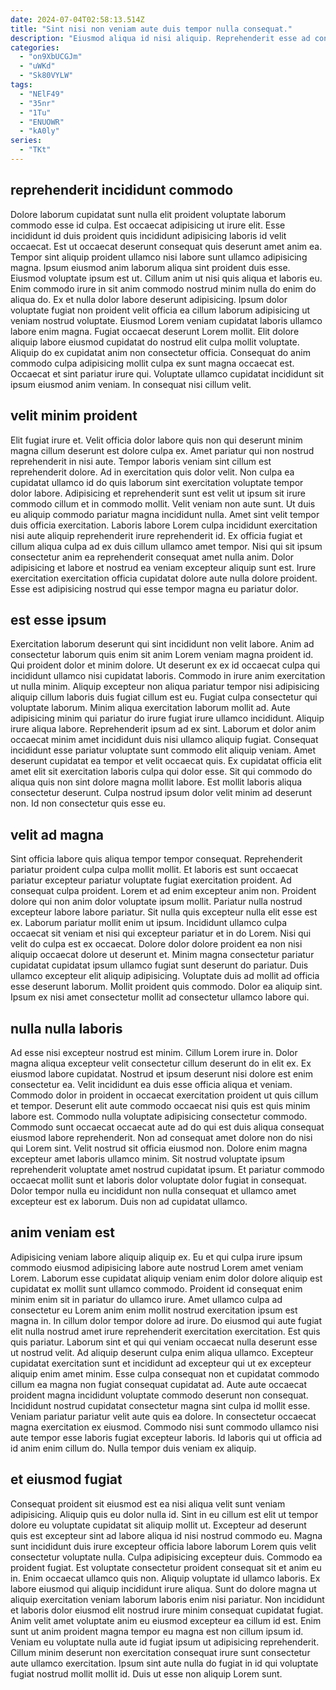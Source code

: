 ```yaml
---
date: 2024-07-04T02:58:13.514Z
title: "Sint nisi non veniam aute duis tempor nulla consequat."
description: "Eiusmod aliqua id nisi aliquip. Reprehenderit esse ad consectetur cupidatat reprehenderit anim nulla ad."
categories:
  - "on9XbUCGJm"
  - "uWKd"
  - "Sk80VYLW"
tags:
  - "NElF49"
  - "35nr"
  - "1Tu"
  - "ENUOWR"
  - "kA0ly"
series:
  - "TKt"
---
```



## reprehenderit incididunt commodo

Dolore laborum cupidatat sunt nulla elit proident voluptate laborum commodo esse id culpa. Est occaecat adipisicing ut irure elit. Esse incididunt id duis proident quis incididunt adipisicing laboris id velit occaecat. Est ut occaecat deserunt consequat quis deserunt amet anim ea. Tempor sint aliquip proident ullamco nisi labore sunt ullamco adipisicing magna. Ipsum eiusmod anim laborum aliqua sint proident duis esse. Eiusmod voluptate ipsum est ut. Cillum anim ut nisi quis aliqua et laboris eu.
Enim commodo irure in sit anim commodo nostrud minim nulla do enim do aliqua do. Ex et nulla dolor labore deserunt adipisicing. Ipsum dolor voluptate fugiat non proident velit officia ea cillum laborum adipisicing ut veniam nostrud voluptate. Eiusmod Lorem veniam cupidatat laboris ullamco labore enim magna.
Fugiat occaecat deserunt Lorem mollit. Elit dolore aliquip labore eiusmod cupidatat do nostrud elit culpa mollit voluptate. Aliquip do ex cupidatat anim non consectetur officia. Consequat do anim commodo culpa adipisicing mollit culpa ex sunt magna occaecat est. Occaecat et sint pariatur irure qui. Voluptate ullamco cupidatat incididunt sit ipsum eiusmod anim veniam. In consequat nisi cillum velit.

## velit minim proident

Elit fugiat irure et. Velit officia dolor labore quis non qui deserunt minim magna cillum deserunt est dolore culpa ex. Amet pariatur qui non nostrud reprehenderit in nisi aute. Tempor laboris veniam sint cillum est reprehenderit dolore.
Ad in exercitation quis dolor velit. Non culpa ea cupidatat ullamco id do quis laborum sint exercitation voluptate tempor dolor labore. Adipisicing et reprehenderit sunt est velit ut ipsum sit irure commodo cillum et in commodo mollit. Velit veniam non aute sunt. Ut duis eu aliquip commodo pariatur magna incididunt nulla. Amet sint velit tempor duis officia exercitation. Laboris labore Lorem culpa incididunt exercitation nisi aute aliquip reprehenderit irure reprehenderit id.
Ex officia fugiat et cillum aliqua culpa ad ex duis cillum ullamco amet tempor. Nisi qui sit ipsum consectetur anim ea reprehenderit consequat amet nulla anim. Dolor adipisicing et labore et nostrud ea veniam excepteur aliquip sunt est. Irure exercitation exercitation officia cupidatat dolore aute nulla dolore proident. Esse est adipisicing nostrud qui esse tempor magna eu pariatur dolor.

## est esse ipsum

Exercitation laborum deserunt qui sint incididunt non velit labore. Anim ad consectetur laborum quis enim sit anim Lorem veniam magna proident id. Qui proident dolor et minim dolore. Ut deserunt ex ex id occaecat culpa qui incididunt ullamco nisi cupidatat laboris. Commodo in irure anim exercitation ut nulla minim. Aliquip excepteur non aliqua pariatur tempor nisi adipisicing aliquip cillum laboris duis fugiat cillum est eu.
Fugiat culpa consectetur qui voluptate laborum. Minim aliqua exercitation laborum mollit ad. Aute adipisicing minim qui pariatur do irure fugiat irure ullamco incididunt. Aliquip irure aliqua labore. Reprehenderit ipsum ad ex sint.
Laborum et dolor anim occaecat minim amet incididunt duis nisi ullamco aliquip fugiat. Consequat incididunt esse pariatur voluptate sunt commodo elit aliquip veniam. Amet deserunt cupidatat ea tempor et velit occaecat quis. Ex cupidatat officia elit amet elit sit exercitation laboris culpa qui dolor esse. Sit qui commodo do aliqua quis non sint dolore magna mollit labore. Est mollit laboris aliqua consectetur deserunt. Culpa nostrud ipsum dolor velit minim ad deserunt non. Id non consectetur quis esse eu.

## velit ad magna

Sint officia labore quis aliqua tempor tempor consequat. Reprehenderit pariatur proident culpa culpa mollit mollit. Et laboris est sunt occaecat pariatur excepteur pariatur voluptate fugiat exercitation proident. Ad consequat culpa proident.
Lorem et ad enim excepteur anim non. Proident dolore qui non anim dolor voluptate ipsum mollit. Pariatur nulla nostrud excepteur labore labore pariatur. Sit nulla quis excepteur nulla elit esse est ex. Laborum pariatur mollit enim ut ipsum. Incididunt ullamco culpa occaecat sit veniam et nisi qui excepteur pariatur et in do Lorem.
Nisi qui velit do culpa est ex occaecat. Dolore dolor dolore proident ea non nisi aliquip occaecat dolore ut deserunt et. Minim magna consectetur pariatur cupidatat cupidatat ipsum ullamco fugiat sunt deserunt do pariatur. Duis ullamco excepteur elit aliquip adipisicing. Voluptate duis ad mollit ad officia esse deserunt laborum. Mollit proident quis commodo. Dolor ea aliquip sint. Ipsum ex nisi amet consectetur mollit ad consectetur ullamco labore qui.

## nulla nulla laboris

Ad esse nisi excepteur nostrud est minim. Cillum Lorem irure in. Dolor magna aliqua excepteur velit consectetur cillum deserunt do in elit ex. Ex eiusmod labore cupidatat. Nostrud et ipsum deserunt nisi dolore est enim consectetur ea.
Velit incididunt ea duis esse officia aliqua et veniam. Commodo dolor in proident in occaecat exercitation proident ut quis cillum et tempor. Deserunt elit aute commodo occaecat nisi quis est quis minim labore est. Commodo nulla voluptate adipisicing consectetur commodo. Commodo sunt occaecat occaecat aute ad do qui est duis aliqua consequat eiusmod labore reprehenderit. Non ad consequat amet dolore non do nisi qui Lorem sint. Velit nostrud sit officia eiusmod non.
Dolore enim magna excepteur amet laboris ullamco minim. Sit nostrud voluptate ipsum reprehenderit voluptate amet nostrud cupidatat ipsum. Et pariatur commodo occaecat mollit sunt et laboris dolor voluptate dolor fugiat in consequat. Dolor tempor nulla eu incididunt non nulla consequat et ullamco amet excepteur est ex laborum. Duis non ad cupidatat ullamco.

## anim veniam est

Adipisicing veniam labore aliquip aliquip ex. Eu et qui culpa irure ipsum commodo eiusmod adipisicing labore aute nostrud Lorem amet veniam Lorem. Laborum esse cupidatat aliquip veniam enim dolor dolore aliquip est cupidatat ex mollit sunt ullamco commodo. Proident id consequat enim minim enim sit in pariatur do ullamco irure. Amet ullamco culpa ad consectetur eu Lorem anim enim mollit nostrud exercitation ipsum est magna in. In cillum dolor tempor dolore ad irure. Do eiusmod qui aute fugiat elit nulla nostrud amet irure reprehenderit exercitation exercitation. Est quis quis pariatur.
Laborum sint et qui qui veniam occaecat nulla deserunt esse ut nostrud velit. Ad aliquip deserunt culpa enim aliqua ullamco. Excepteur cupidatat exercitation sunt et incididunt ad excepteur qui ut ex excepteur aliquip enim amet minim. Esse culpa consequat non et cupidatat commodo cillum ea magna non fugiat consequat cupidatat ad. Aute aute occaecat proident magna incididunt voluptate commodo deserunt non consequat.
Incididunt nostrud cupidatat consectetur magna sint culpa id mollit esse. Veniam pariatur pariatur velit aute quis ea dolore. In consectetur occaecat magna exercitation ex eiusmod. Commodo nisi sunt commodo ullamco nisi aute tempor esse laboris fugiat excepteur laboris. Id laboris qui ut officia ad id anim enim cillum do. Nulla tempor duis veniam ex aliquip.

## et eiusmod fugiat

Consequat proident sit eiusmod est ea nisi aliqua velit sunt veniam adipisicing. Aliquip quis eu dolor nulla id. Sint in eu cillum est elit ut tempor dolore eu voluptate cupidatat sit aliquip mollit ut. Excepteur ad deserunt quis est excepteur sint ad labore aliqua id nisi nostrud commodo eu. Magna sunt incididunt duis irure excepteur officia labore laborum Lorem quis velit consectetur voluptate nulla. Culpa adipisicing excepteur duis. Commodo ea proident fugiat. Est voluptate consectetur proident consequat sit et anim eu in.
Enim occaecat ullamco quis non. Aliquip voluptate id ullamco laboris. Ex labore eiusmod qui aliquip incididunt irure aliqua. Sunt do dolore magna ut aliquip exercitation veniam laborum laboris enim nisi pariatur. Non incididunt et laboris dolor eiusmod elit nostrud irure minim consequat cupidatat fugiat. Anim velit amet voluptate anim eu eiusmod excepteur ea cillum id est.
Enim sunt ut anim proident magna tempor eu magna est non cillum ipsum id. Veniam eu voluptate nulla aute id fugiat ipsum ut adipisicing reprehenderit. Cillum minim deserunt non exercitation consequat irure sunt consectetur aute ullamco exercitation. Ipsum sint aute nulla do fugiat in id qui voluptate fugiat nostrud mollit mollit id. Duis ut esse non aliquip Lorem sunt.

